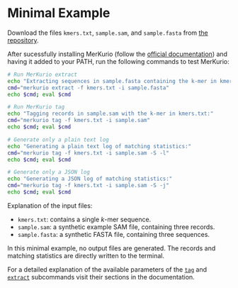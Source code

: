 # Minimal Example

Download the files `kmers.txt`, `sample.sam`, and `sample.fasta` from [the repository](https://github.com/lschoenm/MerKurio/example-minimal).

After sucessfully installing MerKurio (follow the [official documentation](https://lschoenm.github.io/MerKurio/installation.html)) and having it added to your PATH, run the following commands to test MerKurio:

```bash
# Run MerKurio extract
echo "Extracting sequences in sample.fasta containing the k-mer in kmers.txt:"
cmd="merkurio extract -f kmers.txt -i sample.fasta"
echo $cmd; eval $cmd

# Run MerKurio tag
echo "Tagging records in sample.sam with the k-mer in kmers.txt:"
cmd="merkurio tag -f kmers.txt -i sample.sam"
echo $cmd; eval $cmd

# Generate only a plain text log
echo "Generating a plain text log of matching statistics:"
cmd="merkurio tag -f kmers.txt -i sample.sam -S -l"
echo $cmd; eval $cmd

# Generate only a JSON log
echo "Generating a JSON log of matching statistics:"
cmd="merkurio tag -f kmers.txt -i sample.sam -S -j"
echo $cmd; eval $cmd
```

Explanation of the input files:

- `kmers.txt`: contains a single _k_-mer sequence.
- `sample.sam`: a synthetic example SAM file, containing three records.
- `sample.fasta`: a synthetic FASTA file, containing three sequences.

In this minimal example, no output files are generated. The records and matching statistics are directly written to the terminal.

For a detailed explanation of the available parameters of the [`tag`](./tag.md) and [`extract`](./extract.md) subcommands visit their sections in the documentation.
